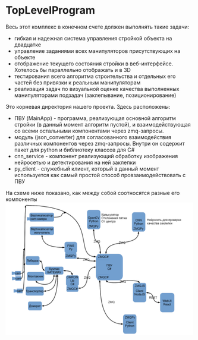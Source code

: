 # TopLevelProgram
Весь этот комплекс в конечном счете должен выполнять такие задачи:
  - гибкая и надежная система управления стройкой объекта на двадцатке
  - управление заданиями всех манипуляторов присутствующих на объекте
  - отображение текущего состояния стройки в веб-интерфейсе. Хотелось бы параллельно отображать и в 3D
  - тестирования всего алгоритма строительства и отдельных его частей без привязки к реальным манипуляторам
  - реализация задач по визуальной оценке качества выполненных манипуляторами подзадач (заклепывание, позиционирование)


Это корневая директория нашего проекта.
Здесь расположены: 
  - ПВУ (MainApp) - программа, реализующая основной алгоритм стройки (в данный момент алгоритм пустой), и взаимодействующая со всеми остальными компонентами через zmq-запросы.
  - модуль (json_converter) для согласованного взаимодействия различных компонентов через zmq-запросы. Внутри он содержит пакет для python и библиотеку классов для C#
  - cnn_service - компонент реализующий обработку изображения нейросетью и детектирования на ней заклепки
  - py_client - служебный клиент, который в данный момент используется как самый простой способ провзаимодействовать с ПВУ
  
На схеме ниже показано, как между собой соотносятся разные его компоненты
![image](scheme.png)
